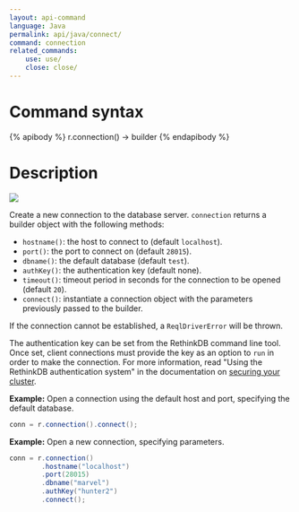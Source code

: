 ```yaml
---
layout: api-command
language: Java
permalink: api/java/connect/
command: connection
related_commands:
    use: use/
    close: close/
---
```


# Command syntax #

{% apibody %}
r.connection() &rarr; builder
{% endapibody %}

# Description #

<img src="/assets/images/docs/api_illustrations/connect_javascript.png" class="api_command_illustration" />

Create a new connection to the database server. `connection` returns a builder object with the following methods:

- `hostname()`: the host to connect to (default `localhost`).
- `port()`: the port to connect on (default `28015`).
- `dbname()`: the default database (default `test`).
- `authKey()`: the authentication key (default none).
- `timeout()`: timeout period in seconds for the connection to be opened (default `20`).
- `connect()`: instantiate a connection object with the parameters previously passed to the builder.

If the connection cannot be established, a `ReqlDriverError` will be thrown.

The authentication key can be set from the RethinkDB command line tool. Once set, client connections must provide the key as an option to `run` in order to make the connection. For more information, read "Using the RethinkDB authentication system" in the documentation on [securing your cluster](http://rethinkdb.com/docs/security/).

__Example:__ Open a connection using the default host and port, specifying the default database.

```java
conn = r.connection().connect();
```

__Example:__ Open a new connection, specifying parameters.

```java
conn = r.connection()
        .hostname("localhost")
        .port(28015)
        .dbname("marvel")
        .authKey("hunter2")
        .connect();
```
